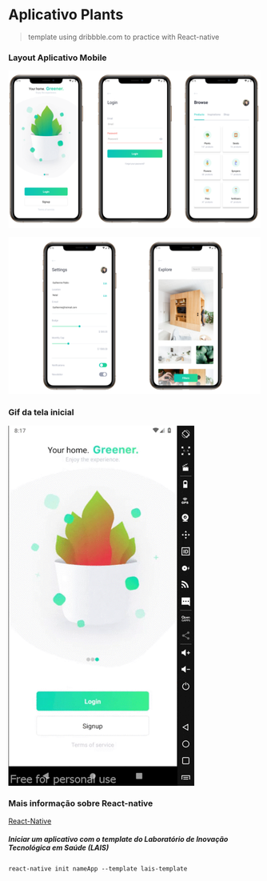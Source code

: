 # Aplicativo Plants
>template using dribbble.com to practice with React-native

### Layout Aplicativo Mobile
![layout](https://github.com/PabloSanttana/Plants-react-native/blob/master/Layout%20Plants/layout01.png)

![layout](https://github.com/PabloSanttana/Plants-react-native/blob/master/Layout%20Plants/layout02.png)

### Gif da tela inicial 
![layout](https://github.com/PabloSanttana/Plants-react-native/blob/master/Layout%20Plants/layout.gif)

### Mais informação sobre React-native

[React-Native](https://reactnative.dev/)

##### Iniciar um aplicativo com o template do Laboratório de Inovação Tecnológica em Saúde (LAIS)

`react-native init nameApp --template lais-template`
